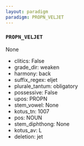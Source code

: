 ```yaml
---
layout: paradigm
paradigm: PROPN_VELJET
---
```

### ` PROPN_VELJET `

None
* clitics: False
* grade_dir: weaken
* harmony: back
* suffix_regex: eljet
* plurale_tantum: obligatory
* possessive: False
* upos: PROPN
* stem_vowel: None
* kotus_tn: 1007
* pos: NOUN
* stem_diphthong: None
* kotus_av: L
* deletion: jet
